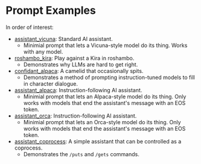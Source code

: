 # Prompt Examples

In order of interest:
- [assistant_vicuna](assistant_vicuna/): Standard AI assistant.
  - Minimial prompt that lets a Vicuna-style model do its thing. Works with any model.
- [roshambo_kira](roshambo_kira/): Play against a Kira in roshambo.
  - Demonstrates why LLMs are hard to get right.
- [confidant_alpaca](confidant_alpaca/): A camelid that occasionally spits.
  - Demonstrates a method of prompting instruction-tuned models to fill in character dialogue.
- [assistant_alpaca](assistant_alpaca/): Instruction-following AI assistant.
  - Minimial prompt that lets an Alpaca-style model do its thing. Only works with models that end the assistant's message with an EOS token.
- [assistant_orca](assistant_orca/): Instruction-following AI assistant.
  - Minimial prompt that lets an Orca-style model do its thing. Only works with models that end the assistant's message with an EOS token.
- [assistant_coprocess](assistant_coprocess/): A simple assistant that can be controlled as a coprocess.
  - Demonstrates the `/puts` and `/gets` commands.

